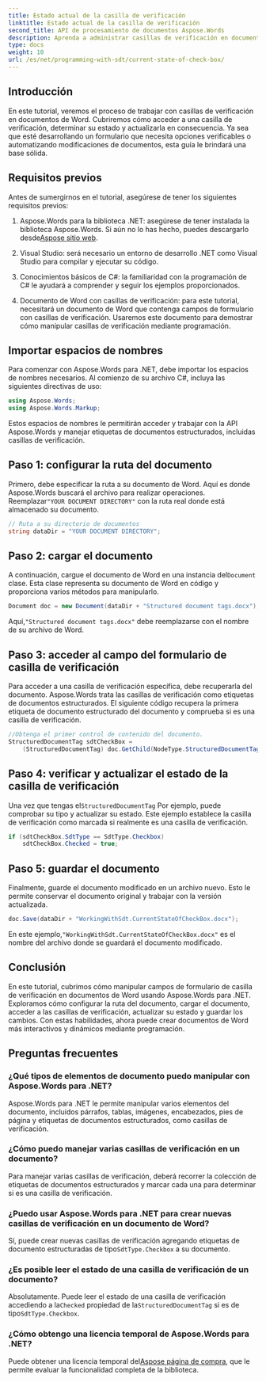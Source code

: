 ```yaml
---
title: Estado actual de la casilla de verificación
linktitle: Estado actual de la casilla de verificación
second_title: API de procesamiento de documentos Aspose.Words
description: Aprenda a administrar casillas de verificación en documentos de Word con Aspose.Words para .NET. Esta guía cubre la configuración, actualización y guardado de casillas de verificación mediante programación.
type: docs
weight: 10
url: /es/net/programming-with-sdt/current-state-of-check-box/
---
```

## Introducción

En este tutorial, veremos el proceso de trabajar con casillas de verificación en documentos de Word. Cubriremos cómo acceder a una casilla de verificación, determinar su estado y actualizarla en consecuencia. Ya sea que esté desarrollando un formulario que necesita opciones verificables o automatizando modificaciones de documentos, esta guía le brindará una base sólida.

## Requisitos previos

Antes de sumergirnos en el tutorial, asegúrese de tener los siguientes requisitos previos:

1.  Aspose.Words para la biblioteca .NET: asegúrese de tener instalada la biblioteca Aspose.Words. Si aún no lo has hecho, puedes descargarlo desde[Aspose sitio web](https://releases.aspose.com/words/net/).

2. Visual Studio: será necesario un entorno de desarrollo .NET como Visual Studio para compilar y ejecutar su código.

3. Conocimientos básicos de C#: la familiaridad con la programación de C# le ayudará a comprender y seguir los ejemplos proporcionados.

4. Documento de Word con casillas de verificación: para este tutorial, necesitará un documento de Word que contenga campos de formulario con casillas de verificación. Usaremos este documento para demostrar cómo manipular casillas de verificación mediante programación.

## Importar espacios de nombres

Para comenzar con Aspose.Words para .NET, debe importar los espacios de nombres necesarios. Al comienzo de su archivo C#, incluya las siguientes directivas de uso:

```csharp
using Aspose.Words;
using Aspose.Words.Markup;
```

Estos espacios de nombres le permitirán acceder y trabajar con la API Aspose.Words y manejar etiquetas de documentos estructurados, incluidas casillas de verificación.

## Paso 1: configurar la ruta del documento

 Primero, debe especificar la ruta a su documento de Word. Aquí es donde Aspose.Words buscará el archivo para realizar operaciones. Reemplazar`"YOUR DOCUMENT DIRECTORY"` con la ruta real donde está almacenado su documento.

```csharp
// Ruta a su directorio de documentos
string dataDir = "YOUR DOCUMENT DIRECTORY";
```

## Paso 2: cargar el documento

 A continuación, cargue el documento de Word en una instancia del`Document` clase. Esta clase representa su documento de Word en código y proporciona varios métodos para manipularlo.

```csharp
Document doc = new Document(dataDir + "Structured document tags.docx");
```

 Aquí,`"Structured document tags.docx"` debe reemplazarse con el nombre de su archivo de Word.

## Paso 3: acceder al campo del formulario de casilla de verificación

Para acceder a una casilla de verificación específica, debe recuperarla del documento. Aspose.Words trata las casillas de verificación como etiquetas de documentos estructurados. El siguiente código recupera la primera etiqueta de documento estructurado del documento y comprueba si es una casilla de verificación.

```csharp
//Obtenga el primer control de contenido del documento.
StructuredDocumentTag sdtCheckBox =
    (StructuredDocumentTag) doc.GetChild(NodeType.StructuredDocumentTag, 0, true);
```

## Paso 4: verificar y actualizar el estado de la casilla de verificación

 Una vez que tengas el`StructuredDocumentTag` Por ejemplo, puede comprobar su tipo y actualizar su estado. Este ejemplo establece la casilla de verificación como marcada si realmente es una casilla de verificación.

```csharp
if (sdtCheckBox.SdtType == SdtType.Checkbox)
    sdtCheckBox.Checked = true;
```

## Paso 5: guardar el documento

Finalmente, guarde el documento modificado en un archivo nuevo. Esto le permite conservar el documento original y trabajar con la versión actualizada.

```csharp
doc.Save(dataDir + "WorkingWithSdt.CurrentStateOfCheckBox.docx");
```

 En este ejemplo,`"WorkingWithSdt.CurrentStateOfCheckBox.docx"` es el nombre del archivo donde se guardará el documento modificado.

## Conclusión

En este tutorial, cubrimos cómo manipular campos de formulario de casilla de verificación en documentos de Word usando Aspose.Words para .NET. Exploramos cómo configurar la ruta del documento, cargar el documento, acceder a las casillas de verificación, actualizar su estado y guardar los cambios. Con estas habilidades, ahora puede crear documentos de Word más interactivos y dinámicos mediante programación.

## Preguntas frecuentes

### ¿Qué tipos de elementos de documento puedo manipular con Aspose.Words para .NET?
Aspose.Words para .NET le permite manipular varios elementos del documento, incluidos párrafos, tablas, imágenes, encabezados, pies de página y etiquetas de documentos estructurados, como casillas de verificación.

### ¿Cómo puedo manejar varias casillas de verificación en un documento?
Para manejar varias casillas de verificación, deberá recorrer la colección de etiquetas de documentos estructurados y marcar cada una para determinar si es una casilla de verificación.

### ¿Puedo usar Aspose.Words para .NET para crear nuevas casillas de verificación en un documento de Word?
 Sí, puede crear nuevas casillas de verificación agregando etiquetas de documento estructuradas de tipo`SdtType.Checkbox` a su documento.

### ¿Es posible leer el estado de una casilla de verificación de un documento?
 Absolutamente. Puede leer el estado de una casilla de verificación accediendo a la`Checked` propiedad de la`StructuredDocumentTag` si es de tipo`SdtType.Checkbox`.

### ¿Cómo obtengo una licencia temporal de Aspose.Words para .NET?
 Puede obtener una licencia temporal del[Aspose página de compra](https://purchase.aspose.com/temporary-license/), que le permite evaluar la funcionalidad completa de la biblioteca.